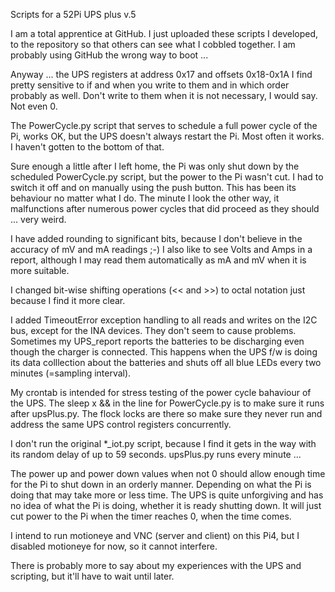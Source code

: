 Scripts for a 52Pi UPS plus v.5


I am a total apprentice at GitHub. I just uploaded these scripts I developed, to the repository so that others can see what I cobbled together. I am probably using GitHub the wrong way to boot ...

Anyway ...
the UPS registers at address 0x17 and offsets 0x18-0x1A I find pretty sensitive to if and when you write to them and in which order probably as well. Don't write to them when it is not necessary, I would say. Not even 0.

The PowerCycle.py script that serves to schedule a full power cycle of the Pi, works OK, but the UPS doesn't always restart the Pi. Most often it works. I haven't gotten to the bottom of that.

Sure enough a little after I left home, the Pi was only shut down by the scheduled PowerCycle.py script, but the power to the Pi wasn't cut. I had to switch it off and on manually using the push button. This has been its behaviour no matter what I do. The minute I look the other way, it malfunctions after numerous power cycles that did proceed as they should ... very weird.

I have added rounding to significant bits, because I don't believe in the accuracy of mV and mA readings ;-) I also like to see Volts and Amps in a report, although I may read them automatically as mA and mV when it is more suitable.

I changed bit-wise shifting operations (<< and >>) to octal notation just because I find it more clear.

I added TimeoutError exception handling to all reads and writes on the I2C bus, except for the INA devices. They don't seem to cause problems.
Sometimes my UPS_report reports the batteries to be discharging even though the charger is connected. This happens when the UPS f/w is doing its data colllection about the batteries and shuts off all blue LEDs every two minutes (=sampling interval).

My crontab is intended for stress testing of the power cycle bahaviour of the UPS.
The sleep x && in the line for PowerCycle.py is to make sure it runs after upsPlus.py.
The flock locks are there so make sure they never run and address the same UPS control registers concurrently.

I don't run the original *_iot.py script, because I find it gets in the way with its random delay of up to 59 seconds. upsPlus.py runs every minute ...

The power up and power down values when not 0 should allow enough time for the Pi to shut down in an orderly manner. Depending on what the Pi is doing that may take more or less time.
The UPS is quite unforgiving and has no idea of what the Pi is doing, whether it is ready shutting down. It will just cut power to the Pi when the timer reaches 0, when the time comes.

I intend to run motioneye and VNC (server and client) on this Pi4, but I disabled motioneye for now, so it cannot interfere.

There is probably more to say about my experiences with the UPS and scripting, but it'll have to wait until later.
